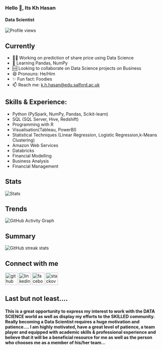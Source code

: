 ### Hello 👋, Its Kh Hasan
 #### Data Scientist

![Profile views](https://gpvc.arturio.dev/khhasibulhasan)

## Currently
- 🧑‍💼 Working on prediction of share price using Data Science 
- 📜 Learning Pandas, NumPy
- 🆘 Looking to collaborate on Data Science projects on Business 
- 😄 Pronouns: He/Him 
- ✨ Fun fact: Foodies 
- 📫 Reach me: k.h.hasan@edu.salford.ac.uk 

## Skills & Experience:
- Python (PySpark, NumPy, Pandas, Scikit-learn)
- SQL (SQL Server, Hive, Redshift)
- Programming with R
- Visualisation(Tableau, PowerBI)
- Statistical Techniques (Linear Regression, Logistic Regression,k-Means Clustering)
- Amazon Web Services
- Databricks
- Financial Modelling
- Business Analysis
- Financial Management


## Stats
![Stats](https://github-readme-stats.vercel.app/api?username=khhasibulhasan&show_icons=true)  
## Trends
![GitHub Activity Graph](https://activity-graph.herokuapp.com/graph?username=khhasibulhasan)  
## Summary
![GitHub streak stats](https://github-readme-streak-stats.herokuapp.com/?user=khhasibulhasan)
## Connect with me
[<img src='https://cdn.jsdelivr.net/npm/simple-icons@3.0.1/icons/github.svg' alt='github' height='40'>](https://github.com/khhasibulhasan)  [<img src='https://cdn.jsdelivr.net/npm/simple-icons@3.0.1/icons/linkedin.svg' alt='linkedin' height='40'>](https://www.linkedin.com/in/kh-hasibul-hasan-b33913162/)  [<img src='https://cdn.jsdelivr.net/npm/simple-icons@3.0.1/icons/facebook.svg' alt='facebook' height='40'>](https://www.facebook.com/ambitioous)  [<img src='https://cdn.jsdelivr.net/npm/simple-icons@3.0.1/icons/stackoverflow.svg' alt='stackoverflow' height='40'>](https://stackoverflow.com/users/18975678/khhasibulhasan)  

## Last but not least....
#### This is a great opportunity to express my interest to work with the DATA SCIENCE world as well as display my efforts to the SKILLED community. Really becoming a Data Scientist requires a huge motivation and patience…. I am highly motivated, have a great level of patience, a team player and equipped with academic skills & professional experience and believe that it will be a beneficial resource for me as well as the person who chooses me as a member of his/her team…
  

